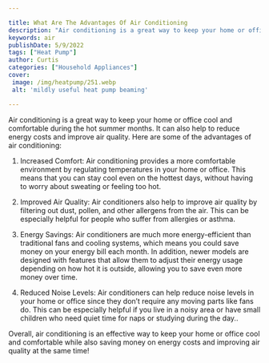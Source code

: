 ```yaml
---

title: What Are The Advantages Of Air Conditioning
description: "Air conditioning is a great way to keep your home or office cool and comfortable during the hot summer months. It can also help to...take a moment to check it out "
keywords: air
publishDate: 5/9/2022
tags: ["Heat Pump"]
author: Curtis
categories: ["Household Appliances"]
cover: 
 image: /img/heatpump/251.webp
 alt: 'mildly useful heat pump beaming'

---
```


Air conditioning is a great way to keep your home or office cool and comfortable during the hot summer months. It can also help to reduce energy costs and improve air quality. Here are some of the advantages of air conditioning:

1. Increased Comfort: Air conditioning provides a more comfortable environment by regulating temperatures in your home or office. This means that you can stay cool even on the hottest days, without having to worry about sweating or feeling too hot.

2. Improved Air Quality: Air conditioners also help to improve air quality by filtering out dust, pollen, and other allergens from the air. This can be especially helpful for people who suffer from allergies or asthma.

3. Energy Savings: Air conditioners are much more energy-efficient than traditional fans and cooling systems, which means you could save money on your energy bill each month. In addition, newer models are designed with features that allow them to adjust their energy usage depending on how hot it is outside, allowing you to save even more money over time. 

4. Reduced Noise Levels: Air conditioners can help reduce noise levels in your home or office since they don’t require any moving parts like fans do. This can be especially helpful if you live in a noisy area or have small children who need quiet time for naps or studying during the day.. 

Overall, air conditioning is an effective way to keep your home or office cool and comfortable while also saving money on energy costs and improving air quality at the same time!
